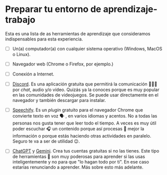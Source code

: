 # Preparar tu entorno de aprendizaje-trabajo

Esta es una lista de as herramientas de aprendizaje que consideramos  indispensables para esta experiencia. 

- [ ] Un(a) computador(a) con cualquier sistema operativo (Windows, MacOS o Linux). 

- [ ] Navegador web (Chrome o Firefox, por ejemplo.)

- [ ] Conexión a Internet.

- [ ] [Discord](https://discord.com/). Es una aplicación gratuita que permitirá la comunicación :people_holding_hands: por *chat*, audio y/o vídeo. Quizás ya la conoces porque es muy popular en las comunidades de videojuegos. Se puede usar directamente en el navegador y también descargar para instalar.

- [ ] [Speechify](https://speechify.com/). Es un *plugin* gratuito para el navegador Chrome que convierte texto en voz :speaking_head: , en varios idiomas y acentos. No a todas las personas nos gusta tener que leer todo el tiempo. A veces es muy útil poder escuchar :headphones: un contenido porque así procesas :brain: mejor la información o porque estás haciendo otras actividades en paralelo. Seguro te va a ser de utilidad :wink:.

- [ ] [ChatGPT](https://chat.openai.com/) y [Gemini](https://gemini.google.com/app). Crea tus cuentas gratuitas si no las tienes. Este tipo de herramientas :robot: son muy poderosas para aprender si las usas inteligentemente y no para que "lo hagan todo por ti". En ese caso estarías renunciando a aprender. Más sobre esto más adelante.
